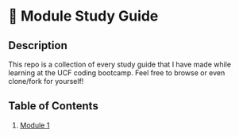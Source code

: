 # 🏫 Module Study Guide

## Description

This repo is a collection of every study guide that I have made while learning at the UCF coding bootcamp. Feel free to browse or even clone/fork for yourself!

## Table of Contents

1. [Module 1](modules/module-1)
